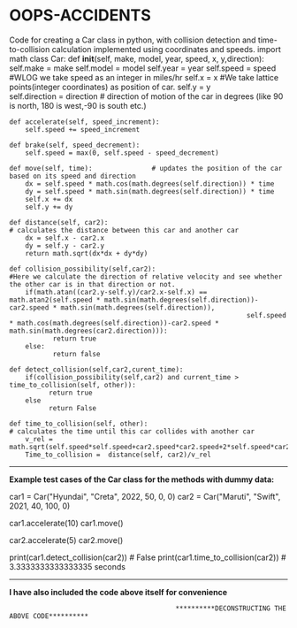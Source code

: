 # OOPS-ACCIDENTS
Code for creating a Car class in python, with collision detection and time-to-collision calculation implemented using coordinates and speeds.
import math
class Car:
    def __init__(self, make, model, year, speed, x, y,direction): 
        self.make = make
        self.model = model
        self.year = year
        self.speed = speed              #WLOG we take speed as an integer in miles/hr
        self.x = x                      #We take lattice points(integer coordinates) as position of car.
        self.y = y  
        self.direction = direction      # direction of motion of the car in degrees (like 90 is north, 180 is west,-90 is south etc.)
        
    def accelerate(self, speed_increment):
        self.speed += speed_increment
    
    def brake(self, speed_decrement):
        self.speed = max(0, self.speed - speed_decrement)
        
    def move(self, time):               # updates the position of the car based on its speed and direction
        dx = self.speed * math.cos(math.degrees(self.direction)) * time
        dy = self.speed * math.sin(math.degrees(self.direction)) * time
        self.x += dx
        self.y += dy
    
    def distance(self, car2):
    # calculates the distance between this car and another car
        dx = self.x - car2.x
        dy = self.y - car2.y
        return math.sqrt(dx*dx + dy*dy)
    
    def collision_possibility(self,car2):
    #Here we calculate the direction of relative velocity and see whether the other car is in that direction or not.
        if(math.atan((car2.y-self.y)/car2.x-self.x) == math.atan2(self.speed * math.sin(math.degrees(self.direction))-car2.speed * math.sin(math.degrees(self.direction)),
                                                                self.speed * math.cos(math.degrees(self.direction))-car2.speed * math.sin(math.degrees(car2.direction))):
               return true
        else: 
               return false
               
    def detect_collision(self,car2,curent_time):
        if(collision_possibility(self,car2) and current_time > time_to_collision(self, other)):
              return true
        else
              return False
               
    def time_to_collision(self, other):
    # calculates the time until this car collides with another car
        v_rel = math.sqrt(self.speed*self.speed+car2.speed*car2.speed+2*self.speed*car2.speed*math.cos(math.degrees(self.direction))
        Time_to_collision =  distance(self, car2)/v_rel
 __________________________________________________________________________________________________________________________________________________________________________    
     
******Example test cases of the Car class for the methods with dummy data:******

car1 = Car("Hyundai", "Creta", 2022, 50, 0, 0)
car2 = Car("Maruti", "Swift", 2021, 40, 100, 0)

car1.accelerate(10)
car1.move()

car2.accelerate(5)
car2.move()

print(car1.detect_collision(car2))    # False
print(car1.time_to_collision(car2))   # 3.3333333333333335 seconds

____________________________________________________________________________________________________________________________________________________________________

**************I have also included the code above itself for convenience**************
                                               
                                              **********DECONSTRUCTING THE ABOVE CODE**********
                                                
                                                
                                                
